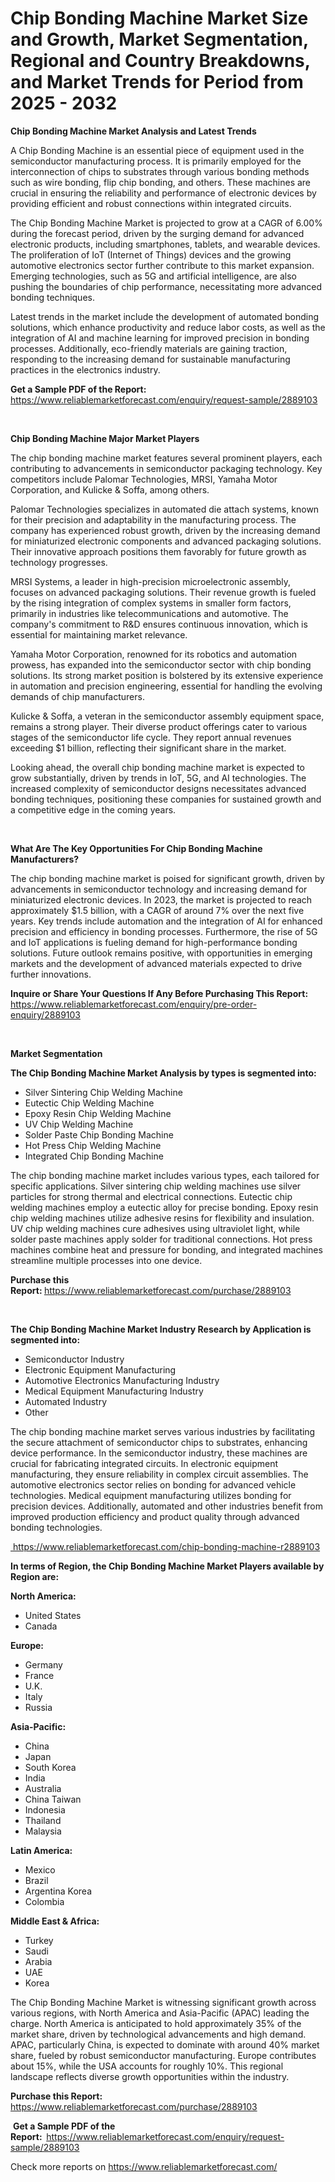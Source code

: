 <p><h1>Chip Bonding Machine Market Size and Growth, Market Segmentation, Regional and Country Breakdowns, and Market Trends for Period from 2025 -  2032</h1></p><p><strong>Chip Bonding Machine Market Analysis and Latest Trends</strong></p>
<p><p>A Chip Bonding Machine is an essential piece of equipment used in the semiconductor manufacturing process. It is primarily employed for the interconnection of chips to substrates through various bonding methods such as wire bonding, flip chip bonding, and others. These machines are crucial in ensuring the reliability and performance of electronic devices by providing efficient and robust connections within integrated circuits.</p><p>The Chip Bonding Machine Market is projected to grow at a CAGR of 6.00% during the forecast period, driven by the surging demand for advanced electronic products, including smartphones, tablets, and wearable devices. The proliferation of IoT (Internet of Things) devices and the growing automotive electronics sector further contribute to this market expansion. Emerging technologies, such as 5G and artificial intelligence, are also pushing the boundaries of chip performance, necessitating more advanced bonding techniques.</p><p>Latest trends in the market include the development of automated bonding solutions, which enhance productivity and reduce labor costs, as well as the integration of AI and machine learning for improved precision in bonding processes. Additionally, eco-friendly materials are gaining traction, responding to the increasing demand for sustainable manufacturing practices in the electronics industry.</p></p>
<p><strong>Get a Sample PDF of the Report:&nbsp;</strong> <a href="https://www.reliablemarketforecast.com/enquiry/request-sample/2889103?utm_campaign=2516&utm_medium=2&utm_source=Github&utm_content=ia&utm_term=14032025&utm_id=chip-bonding-machine">https://www.reliablemarketforecast.com/enquiry/request-sample/2889103</a></p>
<p>&nbsp;</p>
<p><strong>Chip Bonding Machine Major Market Players</strong></p>
<p><p>The chip bonding machine market features several prominent players, each contributing to advancements in semiconductor packaging technology. Key competitors include Palomar Technologies, MRSI, Yamaha Motor Corporation, and Kulicke & Soffa, among others. </p><p>Palomar Technologies specializes in automated die attach systems, known for their precision and adaptability in the manufacturing process. The company has experienced robust growth, driven by the increasing demand for miniaturized electronic components and advanced packaging solutions. Their innovative approach positions them favorably for future growth as technology progresses.</p><p>MRSI Systems, a leader in high-precision microelectronic assembly, focuses on advanced packaging solutions. Their revenue growth is fueled by the rising integration of complex systems in smaller form factors, primarily in industries like telecommunications and automotive. The company's commitment to R&D ensures continuous innovation, which is essential for maintaining market relevance.</p><p>Yamaha Motor Corporation, renowned for its robotics and automation prowess, has expanded into the semiconductor sector with chip bonding solutions. Its strong market position is bolstered by its extensive experience in automation and precision engineering, essential for handling the evolving demands of chip manufacturers.</p><p>Kulicke & Soffa, a veteran in the semiconductor assembly equipment space, remains a strong player. Their diverse product offerings cater to various stages of the semiconductor life cycle. They report annual revenues exceeding $1 billion, reflecting their significant share in the market.</p><p>Looking ahead, the overall chip bonding machine market is expected to grow substantially, driven by trends in IoT, 5G, and AI technologies. The increased complexity of semiconductor designs necessitates advanced bonding techniques, positioning these companies for sustained growth and a competitive edge in the coming years.</p></p>
<p>&nbsp;</p>
<p><strong>What Are The Key Opportunities For Chip Bonding Machine Manufacturers?</strong></p>
<p><p>The chip bonding machine market is poised for significant growth, driven by advancements in semiconductor technology and increasing demand for miniaturized electronic devices. In 2023, the market is projected to reach approximately $1.5 billion, with a CAGR of around 7% over the next five years. Key trends include automation and the integration of AI for enhanced precision and efficiency in bonding processes. Furthermore, the rise of 5G and IoT applications is fueling demand for high-performance bonding solutions. Future outlook remains positive, with opportunities in emerging markets and the development of advanced materials expected to drive further innovations.</p></p>
<p><strong>Inquire or Share Your Questions If Any Before Purchasing This Report:</strong> <a href="https://www.reliablemarketforecast.com/enquiry/pre-order-enquiry/2889103?utm_campaign=2516&utm_medium=2&utm_source=Github&utm_content=ia&utm_term=14032025&utm_id=chip-bonding-machine">https://www.reliablemarketforecast.com/enquiry/pre-order-enquiry/2889103</a></p>
<p>&nbsp;</p>
<p><strong>Market Segmentation</strong></p>
<p><strong>The Chip Bonding Machine Market Analysis by types is segmented into:</strong></p>
<p><ul><li>Silver Sintering Chip Welding Machine</li><li>Eutectic Chip Welding Machine</li><li>Epoxy Resin Chip Welding Machine</li><li>UV Chip Welding Machine</li><li>Solder Paste Chip Bonding Machine</li><li>Hot Press Chip Welding Machine</li><li>Integrated Chip Bonding Machine</li></ul></p>
<p><p>The chip bonding machine market includes various types, each tailored for specific applications. Silver sintering chip welding machines use silver particles for strong thermal and electrical connections. Eutectic chip welding machines employ a eutectic alloy for precise bonding. Epoxy resin chip welding machines utilize adhesive resins for flexibility and insulation. UV chip welding machines cure adhesives using ultraviolet light, while solder paste machines apply solder for traditional connections. Hot press machines combine heat and pressure for bonding, and integrated machines streamline multiple processes into one device.</p></p>
<p><strong>Purchase this Report:&nbsp;</strong><a href="https://www.reliablemarketforecast.com/purchase/2889103?utm_campaign=2516&utm_medium=2&utm_source=Github&utm_content=ia&utm_term=14032025&utm_id=chip-bonding-machine">https://www.reliablemarketforecast.com/purchase/2889103</a></p>
<p>&nbsp;</p>
<p><strong>The Chip Bonding Machine Market Industry Research by Application is segmented into:</strong></p>
<p><ul><li>Semiconductor Industry</li><li>Electronic Equipment Manufacturing</li><li>Automotive Electronics Manufacturing Industry</li><li>Medical Equipment Manufacturing Industry</li><li>Automated Industry</li><li>Other</li></ul></p>
<p><p>The chip bonding machine market serves various industries by facilitating the secure attachment of semiconductor chips to substrates, enhancing device performance. In the semiconductor industry, these machines are crucial for fabricating integrated circuits. In electronic equipment manufacturing, they ensure reliability in complex circuit assemblies. The automotive electronics sector relies on bonding for advanced vehicle technologies. Medical equipment manufacturing utilizes bonding for precision devices. Additionally, automated and other industries benefit from improved production efficiency and product quality through advanced bonding technologies.</p></p>
<p><a href="https://www.reliablemarketforecast.com/chip-bonding-machine-r2889103?utm_campaign=2516&utm_medium=2&utm_source=Github&utm_content=ia&utm_term=14032025&utm_id=chip-bonding-machine">&nbsp;https://www.reliablemarketforecast.com/chip-bonding-machine-r2889103</a></p>
<p><strong>In terms of Region, the Chip Bonding Machine Market Players available by Region are:</strong></p>
<p>
    <p> <strong> North America: </strong>
        <ul>
            <li>United States</li>
            <li>Canada</li>
        </ul>
        </p> 
    <p> <strong> Europe: </strong>
        <ul>
            <li>Germany</li>
            <li>France</li>
            <li>U.K.</li>
            <li>Italy</li>
            <li>Russia</li>
        </ul>
        </p> 
    <p> <strong> Asia-Pacific: </strong>
        <ul>
            <li>China</li>
            <li>Japan</li>
            <li>South Korea</li>
            <li>India</li>
            <li>Australia</li>
            <li>China Taiwan</li>
            <li>Indonesia</li>
            <li>Thailand</li>
            <li>Malaysia</li>
        </ul>
        </p> 
    <p> <strong> Latin America: </strong>
        <ul>
            <li>Mexico</li>
            <li>Brazil</li>
            <li>Argentina Korea</li>
            <li>Colombia</li>
        </ul>
        </p> 
    <p> <strong> Middle East & Africa: </strong>
        <ul>
            <li>Turkey</li>
            <li>Saudi</li>
            <li>Arabia</li>
            <li>UAE</li>
            <li>Korea</li>
        </ul>
    </p>
    </p>
<p><p>The Chip Bonding Machine Market is witnessing significant growth across various regions, with North America and Asia-Pacific (APAC) leading the charge. North America is anticipated to hold approximately 35% of the market share, driven by technological advancements and high demand. APAC, particularly China, is expected to dominate with around 40% market share, fueled by robust semiconductor manufacturing. Europe contributes about 15%, while the USA accounts for roughly 10%. This regional landscape reflects diverse growth opportunities within the industry.</p></p>
<p><strong>Purchase this Report: </strong><a href="https://www.reliablemarketforecast.com/purchase/2889103?utm_campaign=2516&utm_medium=2&utm_source=Github&utm_content=ia&utm_term=14032025&utm_id=chip-bonding-machine">https://www.reliablemarketforecast.com/purchase/2889103</a></p>
<p>&nbsp;<strong>Get a Sample PDF of the Report:&nbsp;&nbsp;</strong><a href="https://www.reliablemarketforecast.com/enquiry/request-sample/2889103?utm_campaign=2516&utm_medium=2&utm_source=Github&utm_content=ia&utm_term=14032025&utm_id=chip-bonding-machine">https://www.reliablemarketforecast.com/enquiry/request-sample/2889103</a></p>
<p><strong></strong></p>
<p>Check more reports on <a href="https://www.reliablemarketforecast.com/?utm_campaign=2516&utm_medium=2&utm_source=Github&utm_content=ia&utm_term=14032025&utm_id=chip-bonding-machine">https://www.reliablemarketforecast.com/</a></p>